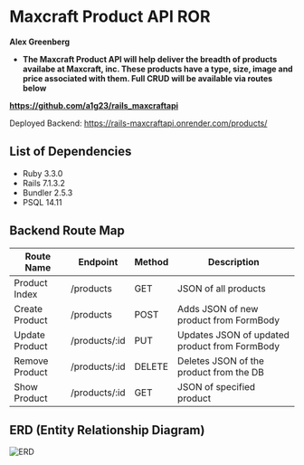 # Maxcraft Product API ROR

**Alex Greenberg**

- **The Maxcraft Product API will help deliver the breadth of products availabe at Maxcraft, inc. These products have a type, size, image and price associated with them. Full CRUD will be available via routes below**

**https://github.com/a1g23/rails_maxcraftapi**

Deployed Backend: https://rails-maxcraftapi.onrender.com/products/


## List of Dependencies

- Ruby 3.3.0
- Rails 7.1.3.2
- Bundler 2.5.3
- PSQL 14.11

## Backend Route Map

| Route Name | Endpoint | Method | Description |
|------------|----------|--------|-------------|
| Product Index | /products    | GET    | JSON of all products |
| Create Product | /products   | POST    | Adds JSON of new product from FormBody |
| Update Product | /products/:id   | PUT    | Updates JSON of updated product from FormBody  |
| Remove Product | /products/:id   | DELETE    | Deletes JSON of the product from the DB |
| Show Product | /products/:id    | GET    | JSON of specified product |


## ERD (Entity Relationship Diagram)

![ERD](./Screenshot%202024-03-30%20at%2010.42.53 AM.png)